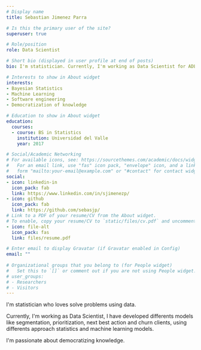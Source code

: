 ```yaml
---
# Display name
title: Sebastian Jimenez Parra

# Is this the primary user of the site?
superuser: true

# Role/position
role: Data Scientist

# Short bio (displayed in user profile at end of posts)
bio: I'm statistician. Currently, I'm working as Data Scientist for ADL Digital Lab. I have worked in banking and retail industries.

# Interests to show in About widget
interests:
- Bayesian Statistics
- Machine Learning
- Software engineering
- Democratization of knowledge

# Education to show in About widget
education:
  courses:
  - course: BS in Statistics
    institution: Universidad del Valle
    year: 2017

# Social/Academic Networking
# For available icons, see: https://sourcethemes.com/academic/docs/widgets/#icons
#   For an email link, use "fas" icon pack, "envelope" icon, and a link in the
#   form "mailto:your-email@example.com" or "#contact" for contact widget.
social:
- icon: linkedin-in
  icon_pack: fab
  link: https://www.linkedin.com/in/sjimenezp/
- icon: github
  icon_pack: fab
  link: https://github.com/sebasjp/
# Link to a PDF of your resume/CV from the About widget.
# To enable, copy your resume/CV to `static/files/cv.pdf` and uncomment the lines below.  
- icon: file-alt
  icon_pack: fas
  link: files/resume.pdf

# Enter email to display Gravatar (if Gravatar enabled in Config)
email: ""
  
# Organizational groups that you belong to (for People widget)
#   Set this to `[]` or comment out if you are not using People widget.  
# user_groups:
# - Researchers
# - Visitors
---
```


I'm statistician who loves solve problems using data.

Currently, I'm working as Data Scientist, I have developed differents models like segmentation, prioritization, next best action and churn clients, using differents approach statistics and machine learning models.

I'm passionate about democratizing knowledge.

